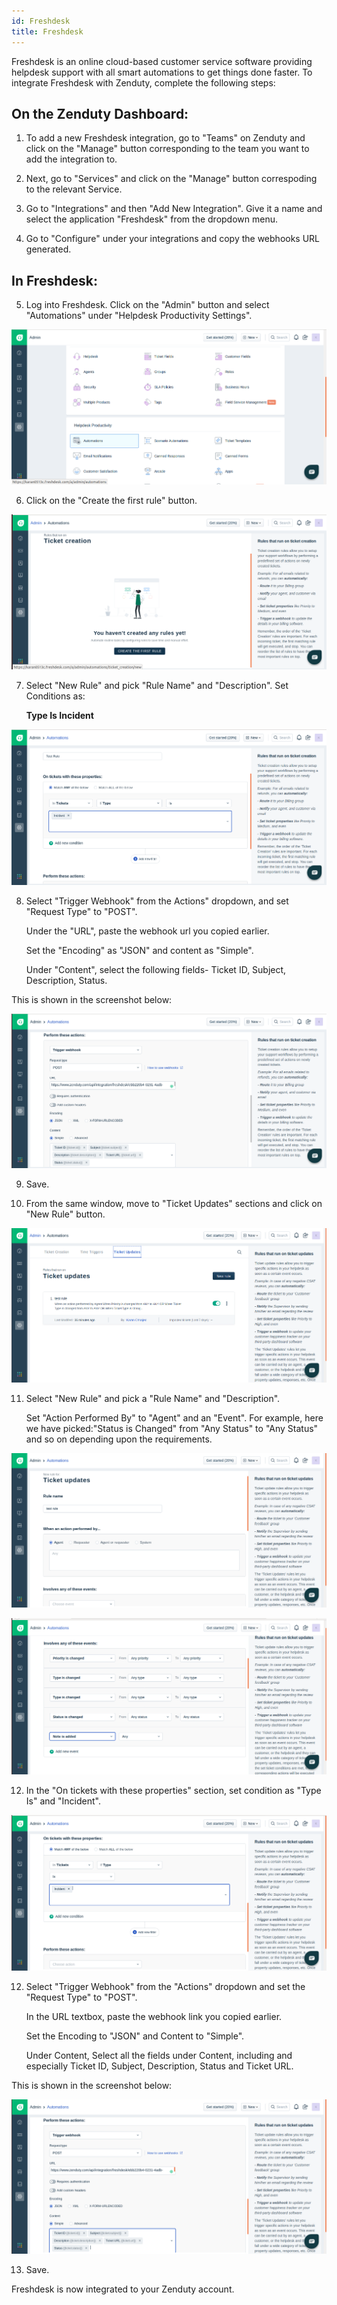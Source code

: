 ```yaml
---
id: Freshdesk
title: Freshdesk
---
```

Freshdesk is an online cloud-based customer service software providing helpdesk support with all smart automations to get things done faster. To integrate Freshdesk with Zenduty, complete the following steps:

## On the Zenduty Dashboard:

1. To add a new Freshdesk integration, go to "Teams" on Zenduty and click on the "Manage" button corresponding to the team you want to add the integration to.

2. Next, go to "Services" and click on the "Manage" button correspoding to the relevant Service.

3. Go to "Integrations" and then "Add New Integration". Give it a name and select the application "Freshdesk" from the dropdown menu.

4. Go to "Configure" under your integrations and copy the webhooks URL generated.

## In Freshdesk: 

5. Log into Freshdesk. Click on the "Admin" button and select "Automations" under "Helpdesk Productivity Settings". 

![](/img/Integrations/Freshdesk/1.png)

6. Click on the "Create the first rule" button.

![](/img/Integrations/Freshdesk/2.png)

7. Select "New Rule" and pick "Rule Name" and "Description". Set Conditions as: 
	
	**Type Is Incident**

![](/img/Integrations/Freshdesk/3.png)

8. Select "Trigger Webhook" from the Actions"  dropdown, and set "Request Type" to "POST". 

	Under the "URL", paste the webhook url you copied earlier.

	Set the "Encoding" as "JSON" and content as "Simple".
	
	Under "Content", select the following fields- Ticket ID, Subject, Description, Status.

This is shown in the screenshot below: 

![](/img/Integrations/Freshdesk/4.png)

9. Save. 

10. From the same window, move to "Ticket Updates" sections and click on "New Rule" button. 

![](/img/Integrations/Freshdesk/5.png)

11. Select "New Rule" and pick a "Rule Name" and "Description". 

	Set "Action Performed By" to "Agent" and an "Event". For example, here we have picked:"Status is Changed" from "Any Status" to "Any Status" and so on depending upon the requirements.

![](/img/Integrations/Freshdesk/6.png)

![](/img/Integrations/Freshdesk/7.png)

12. In the "On tickets with these properties" section, set condition as "Type Is" and "Incident".

![](/img/Integrations/Freshdesk/8.png)

12. Select "Trigger Webhook" from the "Actions" dropdown and set the "Request Type" to "POST".
	
	In the URL textbox, paste the webhook link you copied earlier.
	
	Set the Encoding to "JSON" and Content to "Simple".
	
	Under Content, Select all the fields under Content, including and especially Ticket ID, Subject, Description, Status and Ticket URL.

This is shown in the screenshot below: 

![](/img/Integrations/Freshdesk/9.png)

13. Save.

Freshdesk is now integrated to your Zenduty account.